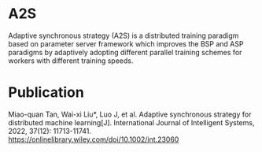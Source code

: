 # A2S
Adaptive synchronous strategy (A2S) is a distributed training paradigm based on parameter server framework which improves the BSP and ASP paradigms by adaptively adopting different parallel training schemes for workers with different training speeds.
# Publication
Miao-quan Tan, Wai-xi Liu*, Luo J, et al. Adaptive synchronous strategy for distributed machine learning[J]. International Journal of Intelligent Systems, 2022, 37(12): 11713-11741. https://onlinelibrary.wiley.com/doi/10.1002/int.23060
